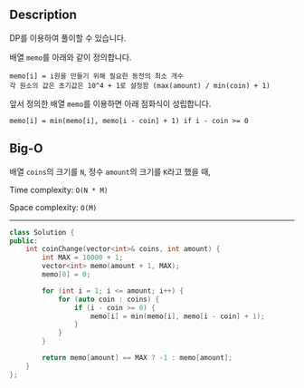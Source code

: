 ## Description

DP를 이용하여 풀이할 수 있습니다.

배열 `memo`를 아래와 같이 정의합니다.

```
memo[i] = i원을 만들기 위해 필요한 동전의 최소 개수
각 원소의 값은 초기값은 10^4 + 1로 설정함 (max(amount) / min(coin) + 1)
```

앞서 정의한 배열 `memo`를 이용하면 아래 점화식이 성립합니다.

```
memo[i] = min(memo[i], memo[i - coin] + 1) if i - coin >= 0
```

## Big-O

배열 `coins`의 크기를 `N`, 정수 `amount`의 크기를 `K`라고 했을 때,

Time complexity: `O(N * M)`

Space complexity: `O(M)`

---

```cpp
class Solution {
public:
    int coinChange(vector<int>& coins, int amount) {
        int MAX = 10000 + 1;
        vector<int> memo(amount + 1, MAX);
        memo[0] = 0;

        for (int i = 1; i <= amount; i++) {
            for (auto coin : coins) {
                if (i - coin >= 0) {
                    memo[i] = min(memo[i], memo[i - coin] + 1);
                }
            }
        }

        return memo[amount] == MAX ? -1 : memo[amount];
    }
};
```
